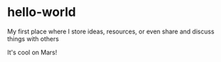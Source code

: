 # hello-world
My first place where I store ideas, resources, or even share and discuss things with others

It's cool on Mars!
